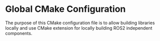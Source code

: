 # Global CMake Configuration

The purpose of this CMake configuration file is to allow building libraries locally and use CMake extension for locally building ROS2 independent components.
